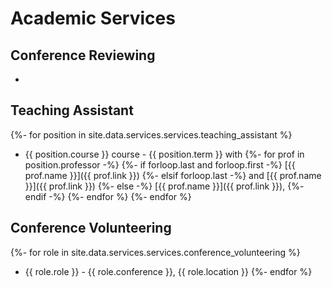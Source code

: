 # Academic Services

## Conference Reviewing

- 

## Teaching Assistant

{%- for position in site.data.services.services.teaching_assistant %}
- {{ position.course }} course - {{ position.term }} with 
  {%- for prof in position.professor -%}
    {%- if forloop.last and forloop.first -%}
      [{{ prof.name }}]({{ prof.link }})
    {%- elsif forloop.last -%}
      and [{{ prof.name }}]({{ prof.link }})
    {%- else -%}
      [{{ prof.name }}]({{ prof.link }}), 
    {%- endif -%}
  {%- endfor %}
{%- endfor %}

## Conference Volunteering

{%- for role in site.data.services.services.conference_volunteering %}
- {{ role.role }} - {{ role.conference }}, {{ role.location }}
{%- endfor %}
